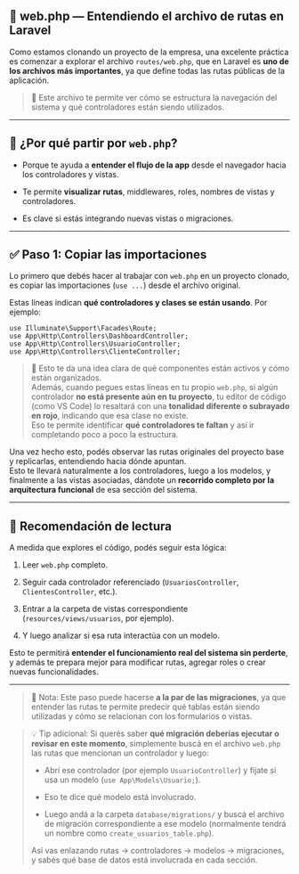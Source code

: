 ## 🧭 web.php — Entendiendo el archivo de rutas en Laravel

Como estamos clonando un proyecto de la empresa, una excelente práctica es comenzar a explorar el archivo `routes/web.php`, que en Laravel es **uno de los archivos más importantes**, ya que define todas las rutas públicas de la aplicación.

> 📌 Este archivo te permite ver cómo se estructura la navegación del sistema y qué controladores están siendo utilizados.

---

## 🔁 ¿Por qué partir por `web.php`?

- Porque te ayuda a **entender el flujo de la app** desde el navegador hacia los controladores y vistas.
    
- Te permite **visualizar rutas**, middlewares, roles, nombres de vistas y controladores.
    
- Es clave si estás integrando nuevas vistas o migraciones.
    

---

## ✅ Paso 1: Copiar las importaciones

Lo primero que debés hacer al trabajar con `web.php` en un proyecto clonado, es copiar las importaciones (`use ...`) desde el archivo original.

Estas líneas indican **qué controladores y clases se están usando**. Por ejemplo:

```
use Illuminate\Support\Facades\Route;
use App\Http\Controllers\DashboardController;
use App\Http\Controllers\UsuarioController;
use App\Http\Controllers\ClienteController;
```

> 🧠 Esto te da una idea clara de qué componentes están activos y cómo están organizados.  
> Además, cuando pegues estas líneas en tu propio `web.php`, si algún controlador **no está presente aún en tu proyecto**, tu editor de código (como VS Code) lo resaltará con una **tonalidad diferente o subrayado en rojo**, indicando que esa clase no existe.  
> Eso te permite identificar **qué controladores te faltan** y así ir completando poco a poco la estructura.

Una vez hecho esto, podés observar las rutas originales del proyecto base y replicarlas, entendiendo hacia dónde apuntan.  
Esto te llevará naturalmente a los controladores, luego a los modelos, y finalmente a las vistas asociadas, dándote un **recorrido completo por la arquitectura funcional** de esa sección del sistema.

---

## 🧠 Recomendación de lectura

A medida que explores el código, podés seguir esta lógica:

1. Leer `web.php` completo.
    
2. Seguir cada controlador referenciado (`UsuariosController`, `ClientesController`, etc.).
    
3. Entrar a la carpeta de vistas correspondiente (`resources/views/usuarios`, por ejemplo).
    
4. Y luego analizar si esa ruta interactúa con un modelo.
    

Esto te permitirá **entender el funcionamiento real del sistema sin perderte**, y además te prepara mejor para modificar rutas, agregar roles o crear nuevas funcionalidades.

---

> 🧩 Nota: Este paso puede hacerse **a la par de las migraciones**, ya que entender las rutas te permite predecir qué tablas están siendo utilizadas y cómo se relacionan con los formularios o vistas.

> 💡 Tip adicional: Si querés saber **qué migración deberías ejecutar o revisar en este momento**, simplemente buscá en el archivo `web.php` las rutas que mencionan un controlador y luego:
> 
> - Abrí ese controlador (por ejemplo `UsuarioController`) y fijate si usa un modelo (`use App\Models\Usuario;`).
>     
> - Eso te dice qué modelo está involucrado.
>     
> - Luego andá a la carpeta `database/migrations/` y buscá el archivo de migración correspondiente a ese modelo (normalmente tendrá un nombre como `create_usuarios_table.php`).
>     
> 
> Así vas enlazando rutas → controladores → modelos → migraciones, y sabés qué base de datos está involucrada en cada sección.